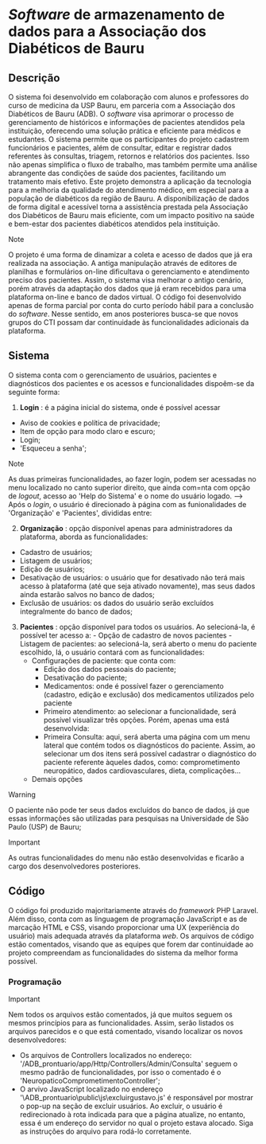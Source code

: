 # *Software* de armazenamento de dados para a Associação dos Diabéticos de Bauru

## Descrição

  O sistema foi desenvolvido em colaboração com alunos e professores do curso de medicina da USP Bauru, em parceria com a Associação dos Diabéticos de Bauru (ADB). O *software* visa aprimorar o processo de gerenciamento de históricos e informações de pacientes atendidos pela instituição, oferecendo uma solução prática e eficiente para médicos e estudantes. O sistema permite que os participantes do projeto cadastrem funcionários e pacientes, além de consultar, editar e registrar dados referentes às consultas, triagem, retornos e relatórios dos pacientes. Isso não apenas simplifica o fluxo de trabalho, mas também permite uma análise abrangente das condições de saúde dos pacientes, facilitando um tratamento mais efetivo. Este projeto demonstra a aplicação da tecnologia para a melhoria da qualidade do atendimento médico, em especial para a população de diabéticos da região de Bauru. A disponibilização de dados de forma digital e acessível torna a assistência prestada pela Associação dos Diabéticos de Bauru mais eficiente, com um impacto positivo na saúde e bem-estar dos pacientes diabéticos atendidos pela instituição.
  
> [!NOTE]
> O projeto é uma forma de dinamizar a coleta e acesso de dados que já era realizada na associação.
> A antiga manipulação através de editores de planilhas e formulários on-line dificultava o gerenciamento e atendimento preciso dos pacientes. Assim, o sistema visa melhorar o antigo cenário, porém através da adaptação dos dados que já eram recebidos para uma plataforma on-line e banco de dados virtual.
> O código foi desenvolvido apenas de forma parcial por conta do curto período hábil para a conclusão do *software*. Nesse sentido, em anos posteriores busca-se que novos grupos do CTI possam dar continuidade às funcionalidades adicionais da plataforma.  


## Sistema

  O sistema conta com o gerenciamento de usuários, pacientes e diagnósticos dos pacientes e os acessos e funcionalidades dispoêm-se da seguinte forma:
  1. **Login** : é a página inicial do sistema, onde é possível acessar
   - Aviso de cookies e política de privacidade;
   - Item de opção para modo claro e escuro;
   - Login;
   - 'Esqueceu a senha';
  > [!NOTE]
  > As duas primeiras funcionalidades, ao fazer login, podem ser acessadas no menu localizado no canto superior direito, que ainda com=nta com opção de *logout*, acesso ao 'Help do Sistema' e o nome do usuário logado.
  --> Após o *login*, o usuário é direcionado à página com as funionalidades de 'Organização' e 'Pacientes', divididas entre:
     
  2. **Organização** : opção disponível apenas para administradores da plataforma, aborda as funcionalidades:
   - Cadastro de usuários;
   - Listagem de usuários;
   - Edição de usuários;
   - Desativação de usuários: o usuário que for desativado não terá mais acesso à plataforma (até que seja ativado novamente), mas seus dados ainda estarão salvos no banco de dados;
   - Exclusão de usuários: os dados do usuário serão excluídos integralmente do banco de dados;
   3. **Pacientes** : opção disponível para todos os usuários. Ao selecioná-la, é possível ter acesso a:
    - Opção de cadastro de novos pacientes
    - Listagem de pacientes: ao selecioná-la, será aberto o menu do paciente escolhido, lá, o usuário contará com as funcionalidades:
       - Configurações de paciente: que conta com:
         - Edição dos dados pessoais do paciente;
         - Desativação do paciente;
         - Medicamentos: onde é possível fazer o gerenciamento (cadastro, edição e exclusão) dos medicamentos utilizados pelo paciente
         - Primeiro atendimento: ao selecionar a funcionalidade, será possível visualizar três opções. Porém, apenas uma está desenvolvida:
         - Primeira Consulta: aqui, será aberta uma página com um menu lateral que contém todos os diagnósticos do paciente. Assim, ao selecionar um dos itens será possível cadastrar o diagnóstico do paciente referente àqueles dados, como: comprometimento neuropático, dados cardiovasculares, dieta, complicações...
      - Demais opções
> [!WARNING]
>  O paciente não pode ter seus dados excluídos do banco de dados, já que essas informações são utilizadas para pesquisas na Universidade de São Paulo (USP) de Bauru;
      
> [!IMPORTANT]
>  As outras funcionalidades do menu não estão desenvolvidas e ficarão a cargo dos desenvolvedores posteriores.
     

## Código 

  O código foi produzido majoritariamente através do *framework* PHP Laravel. Além disso, conta com as linguagem de programação JavaScript e as de marcação HTML e CSS, visando proporcionar uma UX (experiência do usuário) mais adequada através da plataforma *web*.
  Os arquivos de código estão comentados, visando que as equipes que forem dar continuidade ao projeto compreendam as funcionalidades do sistema da melhor forma possível.

### Programação
  
> [!IMPORTANT]
> Nem todos os arquivos estão comentados, já que muitos seguem os mesmos princípios para as funcionalidades. Assim, serão listados os arquivos parecidos e o que está comentado, visando localizar os novos desenvolvedores:

   - Os arquivos de Controllers localizados no endereço: '/ADB_prontuario/app/Http/Controllers/Admin/Consulta' seguem o mesmo padrão de funcionalidades, por isso o comentado é o 'NeuropaticoComprometimentoController'; 
   - O arvivo JavaScript localizado no endereço '\ADB_prontuario\public\js\excluirgustavo.js' é responsável por mostrar o pop-up na seção de excluir usuários. Ao excluir, o usuário é redirecionado à rota indicada para que a página atualize, no entanto, essa é um endereço do servidor no qual o projeto estava alocado. Siga as instruções do arquivo para rodá-lo corretamente.



[^1]: Os desenvolvedores responsáveis pela conclusão do sistema e de suas documentações foram os alunos do grupo de TCC Info Práx do Colégio Técnico Industrial "Prof. Isaac Portal Roldán" (UNESP) de Bauru. 

